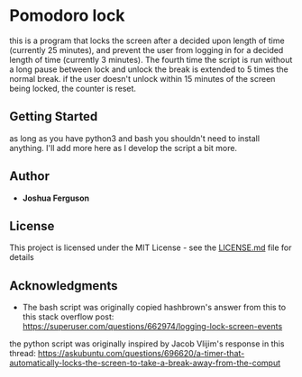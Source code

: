 # Pomodoro lock

this is a program that locks the screen after a decided upon length of time (currently 25 minutes), and prevent the user from logging in for a decided length of time (currently 3 minutes). The fourth time the script is run without a long pause between lock and unlock the break is extended to 5 times the normal break. if the user doesn't unlock within 15 minutes of the screen being locked, the counter is reset.

## Getting Started

as long as you have python3 and bash you shouldn't need to install anything. I'll add more here as I develop the script a bit more.


## Author

* **Joshua Ferguson**

## License

This project is licensed under the MIT License - see the [LICENSE.md](LICENSE.md) file for details

## Acknowledgments

* The bash script was originally copied hashbrown's answer from this to this stack overflow post: https://superuser.com/questions/662974/logging-lock-screen-events

the python script was originally inspired by Jacob Vlijim's response in this thread: https://askubuntu.com/questions/696620/a-timer-that-automatically-locks-the-screen-to-take-a-break-away-from-the-comput
